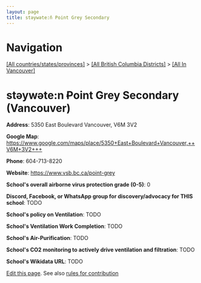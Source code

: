 ```yaml
---
layout: page
title: stəywəte:n̓ Point Grey Secondary
---
```

# Navigation

[[All countries/states/provinces]](../../..) > [[All British Columbia Districts]](../..) > [[All In Vancouver]](..)

# stəywəte:n̓ Point Grey Secondary (Vancouver)

**Address**: 5350 East Boulevard Vancouver,  V6M 3V2

**Google Map**: <https://www.google.com/maps/place/5350+East+Boulevard+Vancouver,++V6M+3V2+++>

**Phone**: 604-713-8220

**Website**: <https://www.vsb.bc.ca/point-grey>

**School's overall airborne virus protection grade (0-5)**: 0

**Discord, Facebook, or WhatsApp group for discovery/advocacy for THIS school**: TODO

**School's policy on Ventilation**: TODO

**School's Ventilation Work Completion**: TODO

**School's Air-Purification**: TODO

**School's CO2 monitoring to actively drive ventilation and filtration**: TODO

**School's Wikidata URL**: TODO


[Edit this page](https://github.com/ventilate-schools/BC/edit/main/././Vancouver/stəywəte:n̓_Point_Grey_Secondary.md). See also [rules for contribution](../../../contribution-rules/)
